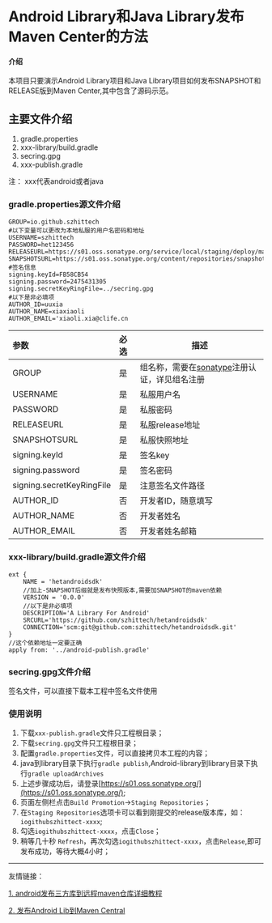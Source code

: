 # Android Library和Java Library发布Maven Center的方法

#### 介绍
本项目只要演示Android Library项目和Java Library项目如何发布SNAPSHOT和RELEASE版到Maven Center,其中包含了源码示范。

## 主要文件介绍

1. gradle.properties
2. xxx-library/build.gradle
3. secring.gpg
4. xxx-publish.gradle

注： xxx代表android或者java


### gradle.properties源文件介绍

    GROUP=io.github.szhittech
    #以下变量可以更改为本地私服的用户名密码和地址
    USERNAME=szhittech
    PASSWORD=het123456
    RELEASEURL=https://s01.oss.sonatype.org/service/local/staging/deploy/maven2/
    SNAPSHOTSURL=https://s01.oss.sonatype.org/content/repositories/snapshots/
    #签名信息
    signing.keyId=FB58CB54
    signing.password=2475431305
    signing.secretKeyRingFile=../secring.gpg
    #以下是非必填项
    AUTHOR_ID=uuxia
    AUTHOR_NAME=xiaxiaoli
    AUTHOR_EMAIL='xiaoli.xia@clife.cn

| 参数                        | 必选  | 描述                                                        |
|:--------------------------|:----|-----------------------------------------------------------|
| GROUP                     | 是   | 组名称，需要在[sonatype](https://issues.sonatype.org)注册认证，详见组名注册 |
| USERNAME                  | 是   | 私服用户名                                                     |
| PASSWORD                  | 是   | 私服密码                                                      |
| RELEASEURL                | 是   | 私服release地址                                               |
| SNAPSHOTSURL              | 是   | 私服快照地址                                                    |
| signing.keyId             | 是   | 签名key                                                     |
| signing.password          | 是   | 签名密码                                                      |
| signing.secretKeyRingFile | 是   | 注意签名文件路径                                                  |
| AUTHOR_ID                 | 否   | 开发者ID，随意填写                                                |
| AUTHOR_NAME               | 否   | 开发者姓名                                                     |
| AUTHOR_EMAIL              | 否   | 开发者姓名邮箱                                                   |


### xxx-library/build.gradle源文件介绍


    ext {
        NAME = 'hetandroidsdk'
        //加上-SNAPSHOT后缀就是发布快照版本,需要加SNAPSHOT的maven依赖
        VERSION = '0.0.0'
        //以下是非必填项
        DESCRIPTION='A Library For Android'
        SRCURL='https://github.com/szhittech/hetandroidsdk'
        CONNECTION='scm:git@github.com:szhittech/hetandroidsdk.git'
    }
    //这个依赖地址一定要正确
    apply from: '../android-publish.gradle'

### secring.gpg文件介绍

签名文件，可以直接下载本工程中签名文件使用

### 使用说明
1. 下载`xxx-publish.gradle`文件只工程根目录；
2. 下载`secring.gpg`文件只工程根目录；
3. 配置`gradle.properties`文件，可以直接拷贝本工程的内容；
4. java到library目录下执行`gradle publish`,Android-library到library目录下执行`gradle uploadArchives`
5. 上述步骤成功后，请登录[https://s01.oss.sonatype.org/](https://s01.oss.sonatype.org/);
6. 页面左侧栏点击`Build Promotion`->`Staging Repositories`；
7. 在`Staging Repositories`选项卡可以看到刚提交的release版本库，如：`iogithubszhittect-xxxx`;
8. 勾选`iogithubszhittect-xxxx`，点击`Close`；
9. 稍等几十秒 `Refresh`，再次勾选`iogithubszhittect-xxxx`，点击`Release`,即可发布成功，等待大概4小时；


---


友情链接：


[1. android发布三方库到远程maven仓库详细教程](https://blog.csdn.net/zyw0101/article/details/120670836?utm_medium=distribute.pc_aggpage_search_result.none-task-blog-2~aggregatepage~first_rank_ecpm_v1~rank_v31_ecpm-2-120670836.pc_agg_new_rank&utm_term=android%E5%8F%91%E5%B8%83maven&spm=1000.2123.3001.4430)

[2. 发布Android Lib到Maven Central](https://mp.weixin.qq.com/s/FVR6_zMp5DxO5N4ptVuA6g)
